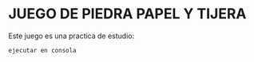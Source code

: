 # JUEGO DE PIEDRA PAPEL Y TIJERA



Este juego es una practica de estudio:
``` sh
ejecutar en consola

```


